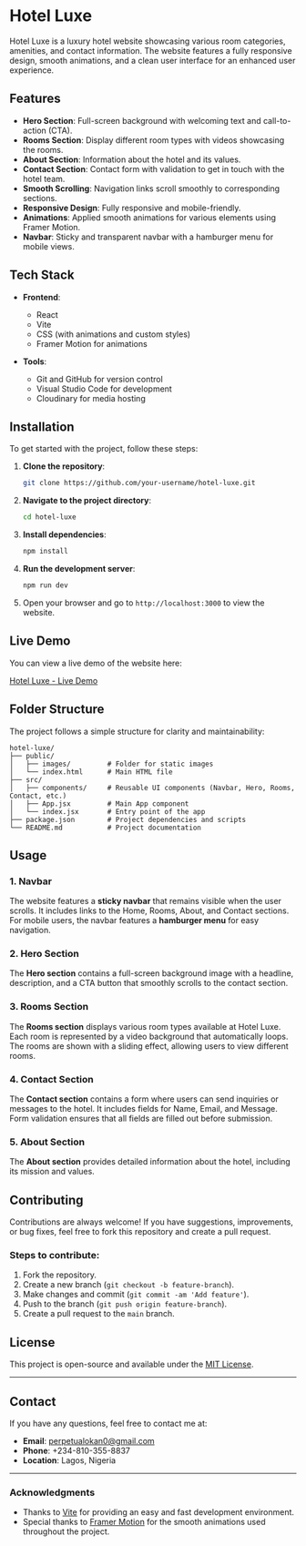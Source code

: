 
# **Hotel Luxe**

Hotel Luxe is a luxury hotel website showcasing various room categories, amenities, and contact information. The website features a fully responsive design, smooth animations, and a clean user interface for an enhanced user experience.

## Features

- **Hero Section**: Full-screen background with welcoming text and call-to-action (CTA).
- **Rooms Section**: Display different room types with videos showcasing the rooms.
- **About Section**: Information about the hotel and its values.
- **Contact Section**: Contact form with validation to get in touch with the hotel team.
- **Smooth Scrolling**: Navigation links scroll smoothly to corresponding sections.
- **Responsive Design**: Fully responsive and mobile-friendly.
- **Animations**: Applied smooth animations for various elements using Framer Motion.
- **Navbar**: Sticky and transparent navbar with a hamburger menu for mobile views.

## Tech Stack

- **Frontend**:
  - React
  - Vite
  - CSS (with animations and custom styles)
  - Framer Motion for animations

- **Tools**:
  - Git and GitHub for version control
  - Visual Studio Code for development
  - Cloudinary for media hosting

## Installation

To get started with the project, follow these steps:

1. **Clone the repository**:
   ```bash
   git clone https://github.com/your-username/hotel-luxe.git
   ```

2. **Navigate to the project directory**:
   ```bash
   cd hotel-luxe
   ```

3. **Install dependencies**:
   ```bash
   npm install
   ```

4. **Run the development server**:
   ```bash
   npm run dev
   ```

5. Open your browser and go to `http://localhost:3000` to view the website.

## Live Demo

You can view a live demo of the website here:

[Hotel Luxe - Live Demo](https://hotel-luxe-six.vercel.app/)

## Folder Structure

The project follows a simple structure for clarity and maintainability:

```
hotel-luxe/
├── public/
│   ├── images/         # Folder for static images
│   └── index.html      # Main HTML file
├── src/
│   ├── components/     # Reusable UI components (Navbar, Hero, Rooms, Contact, etc.)
│   ├── App.jsx         # Main App component
│   └── index.jsx       # Entry point of the app
├── package.json        # Project dependencies and scripts
└── README.md           # Project documentation
```

## Usage

### 1. Navbar
The website features a **sticky navbar** that remains visible when the user scrolls. It includes links to the Home, Rooms, About, and Contact sections. For mobile users, the navbar features a **hamburger menu** for easy navigation.

### 2. Hero Section
The **Hero section** contains a full-screen background image with a headline, description, and a CTA button that smoothly scrolls to the contact section.

### 3. Rooms Section
The **Rooms section** displays various room types available at Hotel Luxe. Each room is represented by a video background that automatically loops. The rooms are shown with a sliding effect, allowing users to view different rooms.

### 4. Contact Section
The **Contact section** contains a form where users can send inquiries or messages to the hotel. It includes fields for Name, Email, and Message. Form validation ensures that all fields are filled out before submission.

### 5. About Section
The **About section** provides detailed information about the hotel, including its mission and values.

## Contributing

Contributions are always welcome! If you have suggestions, improvements, or bug fixes, feel free to fork this repository and create a pull request.

### Steps to contribute:

1. Fork the repository.
2. Create a new branch (`git checkout -b feature-branch`).
3. Make changes and commit (`git commit -am 'Add feature'`).
4. Push to the branch (`git push origin feature-branch`).
5. Create a pull request to the `main` branch.

## License

This project is open-source and available under the [MIT License](LICENSE).

---

## Contact

If you have any questions, feel free to contact me at:

- **Email**: perpetualokan0@gmail.com
- **Phone**: +234-810-355-8837
- **Location**: Lagos, Nigeria

---

### Acknowledgments

- Thanks to [Vite](https://vitejs.dev/) for providing an easy and fast development environment.
- Special thanks to [Framer Motion](https://www.framer.com/motion/) for the smooth animations used throughout the project.


